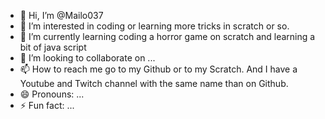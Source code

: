 - 👋 Hi, I’m @Mailo037
- 👀 I’m interested in coding or learning more tricks in scratch or so.
- 🌱 I’m currently learning coding a horror game on scratch and learning a bit of java script
- 💞️ I’m looking to collaborate on ...
- 📫 How to reach me go to my Github or to my Scratch. And I have a Youtube and Twitch channel with the same name than on Github.
- 😄 Pronouns: ...
- ⚡ Fun fact: ...

<!---
Mailo037/Mailo037 is a ✨ special ✨ repository because its `README.md` (this file) appears on your GitHub profile.
You can click the Preview link to take a look at your changes.
--->
